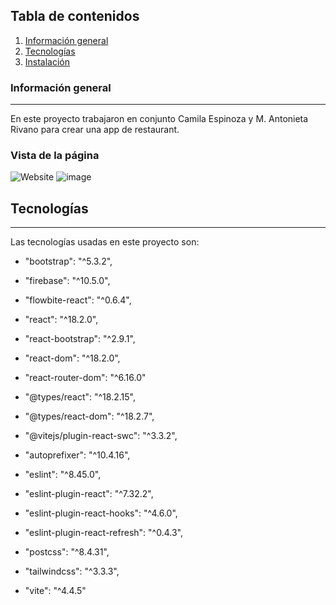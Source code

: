 ## Tabla de contenidos
1. [Información general](#general-info)
2. [Tecnologías](#technologies)
3. [Instalación](#installation)

### Información general
***
En este proyecto trabajaron en conjunto Camila Espinoza y M. Antonieta Rivano para crear una app de restaurant. 
### Vista de la página
![Website](https://lambent-rabanadas-7165f6.netlify.app/.)
![image](https://github.com/Camilecacao/LaCalma/assets/123422234/0532b0a0-a500-404e-be78-7d798ba77d35)

## Tecnologías
***
Las tecnologías usadas en este proyecto son:
*  "bootstrap": "^5.3.2",
*  "firebase": "^10.5.0",
*  "flowbite-react": "^0.6.4",
*  "react": "^18.2.0",
*  "react-bootstrap": "^2.9.1",
*  "react-dom": "^18.2.0",
*  "react-router-dom": "^6.16.0"

*  "@types/react": "^18.2.15",
*  "@types/react-dom": "^18.2.7",
*  "@vitejs/plugin-react-swc": "^3.3.2",
*  "autoprefixer": "^10.4.16",
*  "eslint": "^8.45.0",
*  "eslint-plugin-react": "^7.32.2",
*  "eslint-plugin-react-hooks": "^4.6.0",
*  "eslint-plugin-react-refresh": "^0.4.3",
*  "postcss": "^8.4.31",
*  "tailwindcss": "^3.3.3",
*  "vite": "^4.4.5"
 
 


